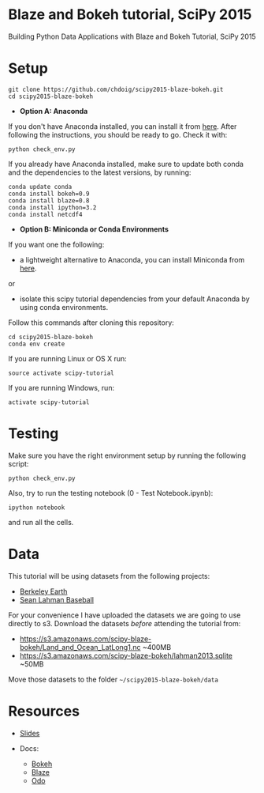 # Blaze and Bokeh tutorial, SciPy 2015

Building Python Data Applications with Blaze and Bokeh Tutorial, SciPy 2015

# Setup

```
git clone https://github.com/chdoig/scipy2015-blaze-bokeh.git
cd scipy2015-blaze-bokeh
```

- **Option A: Anaconda**

If you don't have Anaconda installed, you can install it from [here](https://store.continuum.io/cshop/anaconda/).
After following the instructions, you should be ready to go. Check it with:

```
python check_env.py
```

If you already have Anaconda installed, make sure to update both conda and the dependencies
to the latest versions, by running:

```
conda update conda
conda install bokeh=0.9
conda install blaze=0.8
conda install ipython=3.2
conda install netcdf4
```

- **Option B: Miniconda or Conda Environments**

If you want one the following:

- a lightweight alternative to Anaconda, you can install Miniconda from 
[here](http://conda.pydata.org/miniconda.html). 

or 
- isolate this scipy tutorial dependencies from your default Anaconda by using conda environments.

Follow this commands after cloning this repository:

```
cd scipy2015-blaze-bokeh
conda env create
```

If you are running Linux or OS X run:

```
source activate scipy-tutorial
```

If you are running Windows, run:

```
activate scipy-tutorial
```

# Testing

Make sure you have the right environment setup by running the following script:

```
python check_env.py
```

Also, try to run the testing notebook (0 - Test Notebook.ipynb):

```
ipython notebook
```

and run all the cells.

# Data

This tutorial will be using datasets from the following projects:

- [Berkeley Earth](http://www.berkeleyearth.org)
- [Sean Lahman Baseball](http://www.seanlahman.com/baseball-archive/statistics/)

For your convenience I have uploaded the datasets we are going to use directly to s3. Download the datasets *before* attending the tutorial from:

- https://s3.amazonaws.com/scipy-blaze-bokeh/Land_and_Ocean_LatLong1.nc ~400MB
- https://s3.amazonaws.com/scipy-blaze-bokeh/lahman2013.sqlite ~50MB

Move those datasets to the folder ``~/scipy2015-blaze-bokeh/data``

# Resources

- [Slides](http://chdoig.github.com/scipy2015-blaze-bokeh)

- Docs:

    + [Bokeh](http://bokeh.pydata.org/en/latest/)
    + [Blaze](http://blaze.pydata.org/en/latest/)
    + [Odo](http://odo.readthedocs.org/en/latest/)










